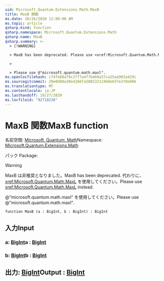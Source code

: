 ```yaml
---
uid: Microsoft.Quantum.Extensions.Math.MaxB
title: MaxB 関数
ms.date: 10/26/2020 12:00:00 AM
ms.topic: article
qsharp.kind: function
qsharp.namespace: Microsoft.Quantum.Extensions.Math
qsharp.name: MaxB
qsharp.summary: >-
  > [!WARNING]

  > MaxB has been deprecated. Please use <xref:Microsoft.Quantum.Math.MaxL> instead.

  >

  > Please use @"microsoft.quantum.math.maxl".
ms.openlocfilehash: c74fe68a79c27f7a4f7b460a37ca25aa903a429c
ms.sourcegitcommit: 29e0d88a30e4166fa580132124b0eb57e1f0e986
ms.translationtype: MT
ms.contentlocale: ja-JP
ms.lasthandoff: 10/27/2020
ms.locfileid: "92710236"
---
```

# <a name="maxb-function"></a><span data-ttu-id="cdf0f-102">MaxB 関数</span><span class="sxs-lookup"><span data-stu-id="cdf0f-102">MaxB function</span></span>

<span data-ttu-id="cdf0f-103">名前空間: [Microsoft. Quantum. Math](xref:Microsoft.Quantum.Extensions.Math)</span><span class="sxs-lookup"><span data-stu-id="cdf0f-103">Namespace: [Microsoft.Quantum.Extensions.Math](xref:Microsoft.Quantum.Extensions.Math)</span></span>

<span data-ttu-id="cdf0f-104">パック [](https://nuget.org/packages/)</span><span class="sxs-lookup"><span data-stu-id="cdf0f-104">Package: [](https://nuget.org/packages/)</span></span>


> [!WARNING]
> <span data-ttu-id="cdf0f-105">MaxB は非推奨となりました。</span><span class="sxs-lookup"><span data-stu-id="cdf0f-105">MaxB has been deprecated.</span></span> <span data-ttu-id="cdf0f-106">代わりに、<xref:Microsoft.Quantum.Math.MaxL> を使用してください。</span><span class="sxs-lookup"><span data-stu-id="cdf0f-106">Please use <xref:Microsoft.Quantum.Math.MaxL> instead.</span></span>
>
> <span data-ttu-id="cdf0f-107">@"microsoft.quantum.math.maxl" を使用してください。</span><span class="sxs-lookup"><span data-stu-id="cdf0f-107">Please use @"microsoft.quantum.math.maxl".</span></span>



```qsharp
function MaxB (a : BigInt, b : BigInt) : BigInt
```


## <a name="input"></a><span data-ttu-id="cdf0f-108">入力</span><span class="sxs-lookup"><span data-stu-id="cdf0f-108">Input</span></span>

### <a name="a--bigint"></a><span data-ttu-id="cdf0f-109">a: [BigInt](xref:microsoft.quantum.lang-ref.bigint)</span><span class="sxs-lookup"><span data-stu-id="cdf0f-109">a : [BigInt](xref:microsoft.quantum.lang-ref.bigint)</span></span>




### <a name="b--bigint"></a><span data-ttu-id="cdf0f-110">b: [BigInt](xref:microsoft.quantum.lang-ref.bigint)</span><span class="sxs-lookup"><span data-stu-id="cdf0f-110">b : [BigInt](xref:microsoft.quantum.lang-ref.bigint)</span></span>





## <a name="output--bigint"></a><span data-ttu-id="cdf0f-111">出力: [BigInt](xref:microsoft.quantum.lang-ref.bigint)</span><span class="sxs-lookup"><span data-stu-id="cdf0f-111">Output : [BigInt](xref:microsoft.quantum.lang-ref.bigint)</span></span>

